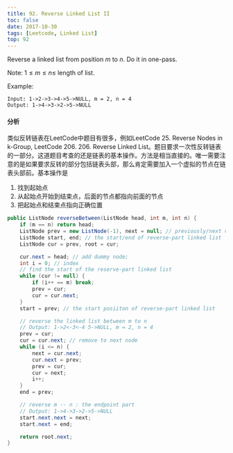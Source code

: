 ```yaml
---
title: 92. Reverse Linked List II
toc: false
date: 2017-10-30
tags: [Leetcode, Linked List]
top: 92
---
```


Reverse a linked list from position $m$ to $n$. Do it in one-pass.

Note: $1 \le m \le n \le$ length of list.

Example:

```
Input: 1->2->3->4->5->NULL, m = 2, n = 4
Output: 1->4->3->2->5->NULL
```

#### 分析

类似反转链表在LeetCode中题目有很多，例如LeetCode 25. Reverse Nodes in k-Group, LeetCode 206. 206. Reverse Linked List。题目要求一次性反转链表的一部分。这道题目考查的还是链表的基本操作。方法是相当直接的。唯一需要注意的是如果要求反转的部分包括链表头部，那么肯定需要加入一个虚拟的节点在链表头部前。基本操作是

1. 找到起始点
2. 从起始点开始到结束点，后面的节点都指向前面的节点
3. 把起始点和结束点指向正确位置


```Java
public ListNode reverseBetween(ListNode head, int m, int n) {
    if (m == n) return head;
    ListNode prev = new ListNode(-1), next = null; // previously/next visted ListNode
    ListNode start, end; // the start/end of reverse-part linked list
    ListNode cur = prev, root = cur;

    cur.next = head; // add dummy node;
    int i = 0; // index
    // find the start of the reserve-part linked list
    while (cur != null) {
        if (i++ == m) break;
        prev = cur;
        cur = cur.next;
    }
    start = prev; // the start posiiton of reverse-part linked list

    // reverse the linked list between m to n
    // Output: 1->2<-3<-4 5->NULL, m = 2, n = 4
    prev = cur;
    cur = cur.next; // remove to next node
    while (i <= n) {
        next = cur.next;
        cur.next = prev;
        prev = cur;
        cur = next;
        i++;
    }
    end = prev;

    // reverse m -- n : the endpoint part
    // Output: 1->4->3->2->5->NULL
    start.next.next = next;
    start.next = end;

    return root.next;
}
```